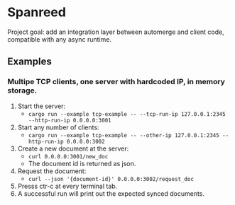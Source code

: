 # Spanreed

Project goal: add an integration layer between automerge and client code, compatible with any async runtime.

## Examples 

### Multipe TCP clients, one server with hardcoded IP, in memory storage.

1. Start the server:
   - `cargo run --example tcp-example -- --tcp-run-ip 127.0.0.1:2345 --http-run-ip 0.0.0.0:3001`
2. Start any number of clients:
   - `cargo run --example tcp-example -- --other-ip 127.0.0.1:2345 --http-run-ip 0.0.0.0:3002`
3. Create a new document at the server:
   - `curl 0.0.0.0:3001/new_doc`
   - The document id is returned as json.
4. Request the document:
   - `curl --json '{document-id}' 0.0.0.0:3002/request_doc` 
5. Presss ctr-c at every terminal tab.
6. A successful run will print out the expected synced documents. 
